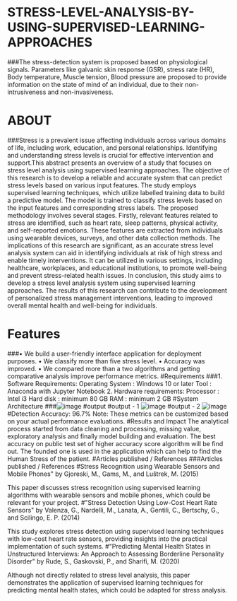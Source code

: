 # STRESS-LEVEL-ANALYSIS-BY-USING-SUPERVISED-LEARNING-APPROACHES
###The stress-detection system is proposed based on physiological signals. Parameters like galvanic skin response (GSR), stress rate (HR), Body temperature, Muscle tension, Blood pressure are proposed to provide information on the state of mind of an individual, due to their non-intrusiveness and non-invasiveness.
# ABOUT
###Stress is a prevalent issue affecting individuals across various domains of life, including work, education, and personal relationships. Identifying and understanding stress levels is crucial for effective intervention and support.This abstract presents an overview of a study that focuses on stress level analysis using supervised learning approaches. The objective of this research is to develop a reliable and accurate system that can predict stress levels based on various input features. The study employs supervised learning techniques, which utilize labelled training data to build a predictive model. The model is trained to classify stress levels based on the input features and corresponding stress labels. The proposed methodology involves several stages. Firstly, relevant features related to stress are identified, such as heart rate, sleep patterns, physical activity, and self-reported emotions. These features are extracted from individuals using wearable devices, surveys, and other data collection methods. The implications of this research are significant, as an accurate stress level analysis system can aid in identifying individuals at risk of high stress and enable timely interventions. It can be utilized in various settings, including healthcare, workplaces, and educational institutions, to promote well-being and prevent stress-related health issues. In conclusion, this study aims to develop a stress level analysis system using supervised learning approaches. The results of this research can contribute to the development of personalized stress management interventions, leading to improved overall mental health and well-being for individuals.
# Features
###•	We build a user-friendly interface application for deployment purposes.
  •	We classify more than five stress level.
  •	Accuracy was improved.
  •	We compared more than a two algorithms and getting comparative analysis improve performance metrics.
#Requirements
###1. Software Requirements:
Operating System 		: Windows 10 or later
 Tool   			: Anaconda with Jupyter Notebook
2. Hardware requirements:
Processor   			: Intel i3
Hard disk   			: minimum 80 GB
RAM        			: minimum 2 GB
#System Architecture
###![image](https://github.com/Sacitharan/STRESS-LEVEL-ANALYSIS-BY-USING-SUPERVISED-LEARNING-APPROACHES/assets/112890299/dc29c923-cb35-4175-9ace-d9524fe754cb)
#output
#output - 1
![image](https://github.com/Sacitharan/STRESS-LEVEL-ANALYSIS-BY-USING-SUPERVISED-LEARNING-APPROACHES/assets/112890299/446a8a39-0eaa-46f8-a439-1d8aac093d68)
#output - 2
![image](https://github.com/Sacitharan/STRESS-LEVEL-ANALYSIS-BY-USING-SUPERVISED-LEARNING-APPROACHES/assets/112890299/061ca4ae-1bc6-43c3-92c8-171b55bea090)
#Detection Accuracy: 96.7% Note: These metrics can be customized based on your actual performance evaluations.
#Results and Impact
The analytical process started from data cleaning and processing, missing value, exploratory analysis and finally model building and evaluation. The best accuracy on public test set of higher accuracy score algorithm will be find out. The founded one is used in the application which can help to find the Human Stress of the patient.
#Articles published / References
###Articles published / References
#Stress Recognition using Wearable Sensors and Mobile Phones" by Gjoreski, M., Gams, M., and Luštrek, M. (2015)

This paper discusses stress recognition using supervised learning algorithms with wearable sensors and mobile phones, which could be relevant for your project.
#"Stress Detection Using Low-Cost Heart Rate Sensors" by Valenza, G., Nardelli, M., Lanata, A., Gentili, C., Bertschy, G., and Scilingo, E. P. (2014)

This study explores stress detection using supervised learning techniques with low-cost heart rate sensors, providing insights into the practical implementation of such systems.
#"Predicting Mental Health States in Unstructured Interviews: An Approach to Assessing Borderline Personality Disorder" by Rude, S., Gaskovski, P., and Sharifi, M. (2020)

Although not directly related to stress level analysis, this paper demonstrates the application of supervised learning techniques for predicting mental health states, which could be adapted for stress analysis.







